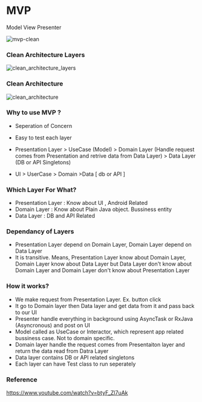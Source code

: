 # MVP
Model View Presenter

![mvp-clean](https://github.com/NrupParikh/MVP/assets/108717119/68400355-3881-40e7-9e2f-1f099a19cf81)


### Clean Architecture Layers

![clean_architecture_layers](https://github.com/NrupParikh/MVP/assets/108717119/1b1e5f28-f21b-49b3-b22a-5f64ba998279)

### Clean Architecture

![clean_architecture](https://github.com/NrupParikh/MVP/assets/108717119/dfe069bc-4f3c-4957-a50d-5840bed9a160)


### Why to use MVP ?
- Seperation of Concern
- Easy to test each layer

- Presentation Layer > UseCase (Model) > Domain Layer (Handle request comes from Presentation and retrive data from Data Layer) > Data Layer (DB or API Singletons)
- UI > UserCase > Domain >Data [ db or API ]

### Which Layer For What?

- Presentation Layer : Know about UI , Android Related
- Domain Layer : Know about Plain Java object. Bussiness entity
- Data Layer : DB and API Related

### Dependancy of Layers
- Presentation Layer depend on Domain Layer, Domain Layer depend on Data Layer
- It is transitive. Means, Presentation Layer know about Domain Layer, Domain Layer know about Data Layer but Data Layer don't know about Domain Layer and Domain Layer don't know about Presentation Layer

### How it works?
- We make request from Presentation Layer. Ex. button click
- It go to Domain layer then Data layer and get data from it and pass back to our UI
- Presenter handle everything in background using AsyncTask or RxJava  (Asyncronous) and post on UI
- Model called as UseCase or Interactor, which represent app related bussiness case. Not to domain specific.
- Domain layer handle the request comes from Presentaiton layer and return the data read from Datra Layer
- Data layer contains DB or API related singletons
- Each layer can have Test class to run seperately

### Reference

https://www.youtube.com/watch?v=btyF_Zl7uAk
